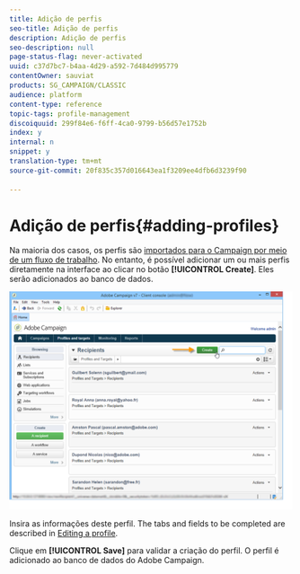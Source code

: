 ```yaml
---
title: Adição de perfis
seo-title: Adição de perfis
description: Adição de perfis
seo-description: null
page-status-flag: never-activated
uuid: c37d7bc7-b4aa-4d29-a592-7d484d995779
contentOwner: sauviat
products: SG_CAMPAIGN/CLASSIC
audience: platform
content-type: reference
topic-tags: profile-management
discoiquuid: 299f84e6-f6ff-4ca0-9799-b56d57e1752b
index: y
internal: n
snippet: y
translation-type: tm+mt
source-git-commit: 20f835c357d016643ea1f3209ee4dfb6d3239f90

---
```



# Adição de perfis{#adding-profiles}

Na maioria dos casos, os perfis são [importados para o Campaign por meio de um fluxo de trabalho](../../workflow/using/importing-data.md). No entanto, é possível adicionar um ou mais perfis diretamente na interface ao clicar no botão **[!UICONTROL Create]**. Eles serão adicionados ao banco de dados.

![](assets/s_ncs_user_profile_add.png)

Insira as informações deste perfil. The tabs and fields to be completed are described in [Editing a profile](../../platform/using/editing-a-profile.md).

Clique em **[!UICONTROL Save]** para validar a criação do perfil. O perfil é adicionado ao banco de dados do Adobe Campaign.
